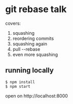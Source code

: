 # git rebase talk

covers:

1. squashing
2. reordering commits
3. squashing again
4. pull --rebase
5. even more squashing

## running locally

    $ npm install
    $ npm start

open on http://localhost:8000